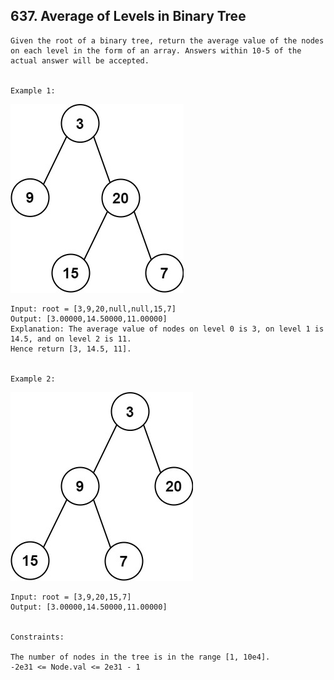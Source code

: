 ## 637. Average of Levels in Binary Tree

```
Given the root of a binary tree, return the average value of the nodes on each level in the form of an array. Answers within 10-5 of the actual answer will be accepted.
 

Example 1:
```
![img.png](img.png)
```
Input: root = [3,9,20,null,null,15,7]
Output: [3.00000,14.50000,11.00000]
Explanation: The average value of nodes on level 0 is 3, on level 1 is 14.5, and on level 2 is 11.
Hence return [3, 14.5, 11].


Example 2:
```
![img_1.png](img_1.png)
```
Input: root = [3,9,20,15,7]
Output: [3.00000,14.50000,11.00000]
 

Constraints:

The number of nodes in the tree is in the range [1, 10e4].
-2e31 <= Node.val <= 2e31 - 1
```